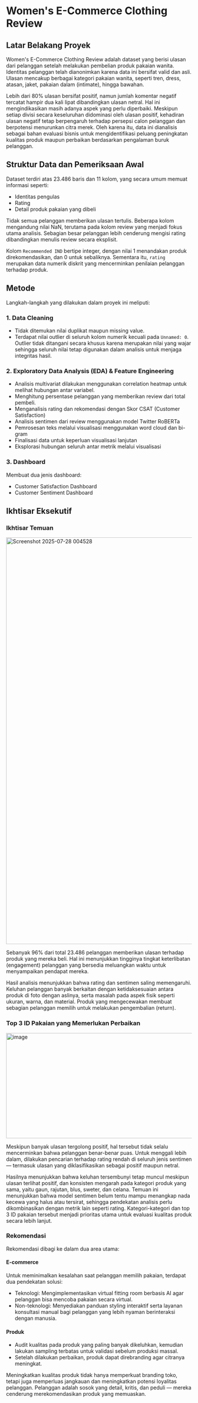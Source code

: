 # Women's E-Commerce Clothing Review

## Latar Belakang Proyek
Women's E-Commerce Clothing Review adalah dataset yang berisi ulasan dari pelanggan setelah melakukan pembelian produk pakaian wanita. Identitas pelanggan telah dianonimkan karena data ini bersifat valid dan asli. Ulasan mencakup berbagai kategori pakaian wanita, seperti tren, dress, atasan, jaket, pakaian dalam (intimate), hingga bawahan.

Lebih dari 80% ulasan bersifat positif, namun jumlah komentar negatif tercatat hampir dua kali lipat dibandingkan ulasan netral. Hal ini mengindikasikan masih adanya aspek yang perlu diperbaiki. Meskipun setiap divisi secara keseluruhan didominasi oleh ulasan positif, kehadiran ulasan negatif tetap berpengaruh terhadap persepsi calon pelanggan dan berpotensi menurunkan citra merek.
Oleh karena itu, data ini dianalisis sebagai bahan evaluasi bisnis untuk mengidentifikasi peluang peningkatan kualitas produk maupun perbaikan berdasarkan pengalaman buruk pelanggan.

## Struktur Data dan Pemeriksaan Awal
Dataset terdiri atas 23.486 baris dan 11 kolom, yang secara umum memuat informasi seperti:
- Identitas pengulas
- Rating
- Detail produk pakaian yang dibeli

Tidak semua pelanggan memberikan ulasan tertulis. Beberapa kolom mengandung nilai NaN, terutama pada kolom review yang menjadi fokus utama analisis. Sebagian besar pelanggan lebih cenderung mengisi rating dibandingkan menulis review secara eksplisit.

Kolom `Recommended IND` bertipe integer, dengan nilai 1 menandakan produk direkomendasikan, dan 0 untuk sebaliknya. Sementara itu, `rating` merupakan data numerik diskrit yang mencerminkan penilaian pelanggan terhadap produk.

##  Metode
Langkah-langkah yang dilakukan dalam proyek ini meliputi:
### 1. Data Cleaning
- Tidak ditemukan nilai duplikat maupun missing value.
- Terdapat nilai outlier di seluruh kolom numerik kecuali pada `Unnamed: 0`. Outlier tidak ditangani secara khusus karena merupakan nilai yang wajar sehingga seluruh nilai tetap digunakan dalam analisis untuk menjaga integritas hasil.

### 2. Exploratory Data Analysis (EDA) & Feature Engineering
- Analisis multivariat dilakukan menggunakan correlation heatmap untuk melihat hubungan antar variabel.
- Menghitung persentase pelanggan yang memberikan review dari total pembeli.
- Menganalisis rating dan rekomendasi dengan Skor CSAT (Customer Satisfaction) 
- Analisis sentimen dari review menggunakan model Twitter RoBERTa
- Pemrosesan teks melalui visualisasi menggunakan word cloud dan bi-gram
- Finalisasi data untuk keperluan visualisasi lanjutan
- Eksplorasi hubungan seluruh antar metrik melalui visualisasi
### 3. Dashboard
Membuat dua jenis dashboard:
- Customer Satisfaction Dashboard
- Customer Sentiment Dashboard

## Ikhtisar Eksekutif
### Ikhtisar Temuan
<img width="1969" height="1102" alt="Screenshot 2025-07-28 004528" src="https://github.com/user-attachments/assets/c862df23-1e1a-4e35-8982-197b0e066e00" />

Sebanyak 96% dari total 23.486 pelanggan memberikan ulasan terhadap produk yang mereka beli. Hal ini menunjukkan tingginya tingkat keterlibatan (engagement) pelanggan yang bersedia meluangkan waktu untuk menyampaikan pendapat mereka.

Hasil analisis menunjukkan bahwa rating dan sentimen saling memengaruhi. Keluhan pelanggan banyak berkaitan dengan ketidaksesuaian antara produk di foto dengan aslinya, serta masalah pada aspek fisik seperti ukuran, warna, dan material. Produk yang mengecewakan membuat sebagian pelanggan memilih untuk melakukan pengembalian (return).

### Top 3 ID Pakaian yang Memerlukan Perbaikan
 <img width="975" height="285" alt="image" src="https://github.com/user-attachments/assets/0ac50136-1691-4d88-8723-f1a4a7962bab" />

Meskipun banyak ulasan tergolong positif, hal tersebut tidak selalu mencerminkan bahwa pelanggan benar-benar puas. Untuk menggali lebih dalam, dilakukan pencarian terhadap rating rendah di seluruh jenis sentimen — termasuk ulasan yang diklasifikasikan sebagai positif maupun netral.

Hasilnya menunjukkan bahwa keluhan tersembunyi tetap muncul meskipun ulasan terlihat positif, dan konsisten mengarah pada kategori produk yang sama, yaitu gaun, rajutan, blus, sweter, dan celana.
Temuan ini menunjukkan bahwa model sentimen belum tentu mampu menangkap nada kecewa yang halus atau tersirat, sehingga pendekatan analisis perlu dikombinasikan dengan metrik lain seperti rating. Kategori-kategori dan top 3 ID pakaian tersebut menjadi prioritas utama untuk evaluasi kualitas produk secara lebih lanjut.

### Rekomendasi
Rekomendasi dibagi ke dalam dua area utama:
#### E-commerce
Untuk meminimalkan kesalahan saat pelanggan memilih pakaian, terdapat dua pendekatan solusi:
- Teknologi: Mengimplementasikan virtual fitting room berbasis AI agar pelanggan bisa mencoba pakaian secara virtual.
- Non-teknologi: Menyediakan panduan styling interaktif serta layanan konsultasi manual bagi pelanggan yang lebih nyaman berinteraksi dengan manusia.
#### Produk
- Audit kualitas pada produk yang paling banyak dikeluhkan, kemudian lakukan sampling terbatas untuk validasi sebelum produksi massal.
- Setelah dilakukan perbaikan, produk dapat direbranding agar citranya meningkat.
  
Meningkatkan kualitas produk tidak hanya memperkuat branding toko, tetapi juga memperluas jangkauan dan meningkatkan potensi loyalitas pelanggan. Pelanggan adalah sosok yang detail, kritis, dan peduli — mereka cenderung merekomendasikan produk yang memuaskan.


